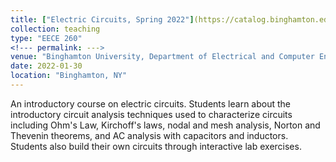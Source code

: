 ```yaml
---
title: ["Electric Circuits, Spring 2022"](https://catalog.binghamton.edu/preview_course_nopop.php?catoid=5&coid=34520)
collection: teaching
type: "EECE 260"
<!--- permalink: --->
venue: "Binghamton University, Department of Electrical and Computer Engineering"
date: 2022-01-30
location: "Binghamton, NY"
---
```

An introductory course on electric circuits. Students learn about the introductory circuit analysis techniques used to characterize circuits including Ohm's Law, Kirchoff's laws, nodal and mesh analysis, Norton and Thevenin theorems, and AC analysis with capacitors and inductors. Students also build their own circuits through interactive lab exercises. 
